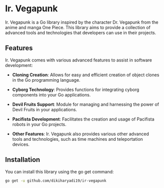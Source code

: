 # Ir. Vegapunk

Ir. Vegapunk is a Go library inspired by the character Dr. Vegapunk from the anime and manga One Piece. This library aims to provide a collection of advanced tools and technologies that developers can use in their projects.

## Features

Ir. Vegapunk comes with various advanced features to assist in software development:

- **Cloning Creation**: Allows for easy and efficient creation of object clones in the Go programming language.
  
- **Cyborg Technology**: Provides functions for integrating cyborg components into your Go applications.

- **Devil Fruits Support**: Module for managing and harnessing the power of Devil Fruits in your applications.

- **Pacifista Development**: Facilitates the creation and usage of Pacifista robots in your Go projects.

- **Other Features**: Ir. Vegapunk also provides various other advanced tools and technologies, such as time machines and teleportation devices.

## Installation

You can install this library using the go get command:

```sh
go get -u github.com/dikiharyadi19/ir-vegapunk
